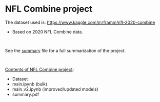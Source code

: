 # NFL Combine project

The dataset used is: https://www.kaggle.com/mrframm/nfl-2020-combine

- Based on 2020 NFL Combine data.


<br>

See the <u>summary</u> file for a full summarization of the project.

<br>

<ins>Contents of NFL Combine project</ins>:
- Dataset 
- main.ipynb (bulk)
- main_v2.ipynb (improved/updated models)
- summary.pdf 
